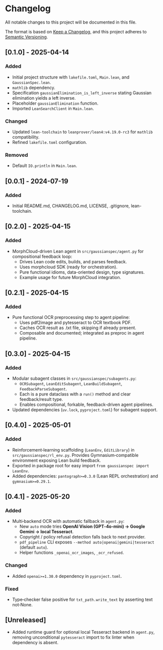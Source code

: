 # Changelog

All notable changes to this project will be documented in this file.

The format is based on [Keep a Changelog](https://keepachangelog.com/en/1.0.0/),
and this project adheres to [Semantic Versioning](https://semver.org/spec/v2.0.0.html).

## [0.1.0] - 2025-04-14

### Added

- Initial project structure with `lakefile.toml`, `Main.lean`, and `GaussianSpec.lean`.
- `mathlib` dependency.
- Specification `gaussianElimination_is_left_inverse` stating Gaussian elimination yields a left inverse.
- Placeholder `gaussianElimination` function.
- Imported `LeanSearchClient` in `Main.lean`.

### Changed

- Updated `lean-toolchain` to `leanprover/lean4:v4.19.0-rc3` for `mathlib` compatibility.
- Refined `lakefile.toml` configuration.

### Removed

- Default `IO.println` in `Main.lean`.

## [0.0.1] - 2024-07-19

### Added

- Initial README.md, CHANGELOG.md, LICENSE, .gitignore, lean-toolchain.

## [0.2.0] - 2025-04-15

### Added
- MorphCloud-driven Lean agent in `src/gaussianspec/agent.py` for compositional feedback loop:
  - Drives Lean code edits, builds, and parses feedback.
  - Uses morphcloud SDK (ready for orchestration).
  - Pure functional idioms, data-oriented design, type signatures.
  - Example usage for future MorphCloud integration.

## [0.2.1] - 2025-04-15

### Added
- Pure functional OCR preprocessing step to agent pipeline:
  - Uses pdf2image and pytesseract to OCR textbook PDF.
  - Caches OCR result as .txt file, skipping if already present.
  - Composable and documented; integrated as preproc in agent pipeline.

## [0.3.0] - 2025-04-15

### Added
- Modular subagent classes in `src/gaussianspec/subagents.py`:
  - `OCRSubagent`, `LeanEditSubagent`, `LeanBuildSubagent`, `FeedbackParseSubagent`.
  - Each is a pure dataclass with a `run()` method and clear feedback/result type.
  - Enables compositional, forkable, feedback-driven agent pipelines.
- Updated dependencies (`uv.lock`, `pyproject.toml`) for subagent support.

## [0.4.0] - 2025-05-01

### Added
- Reinforcement‑learning scaffolding (`LeanEnv`, `EditLibrary`) in `src/gaussianspec/rl_env.py`.
  Provides Gymnasium‑compatible environment exposing Lean build feedback.
- Exported in package root for easy import `from gaussianspec import LeanEnv`.
- Added dependencies: `pantograph>=0.3.0` (Lean REPL orchestration) and `gymnasium>=0.29.1`.

## [0.4.1] - 2025-05-20

### Added

- Multi‑backend OCR with automatic fallback in `agent.py`:
  - New `auto` mode tries **OpenAI Vision (GPT‑4o‑mini) → Google Gemini → local Tesseract**.
  - Copyright / policy refusal detection falls back to next provider.
  - `pdf_pipeline` CLI exposes `--method auto|openai|gemini|tesseract` (default `auto`).
  - Helper functions `_openai_ocr_images`, `_ocr_refused`.

### Changed

- Added `openai>=1.30.0` dependency in `pyproject.toml`.

### Fixed

- Type‑checker false positive for `txt_path.write_text` by asserting text not‑None.

## [Unreleased]

- Added runtime guard for optional local Tesseract backend in `agent.py`, removing unconditional `pytesseract` import to fix linter when dependency is absent.
